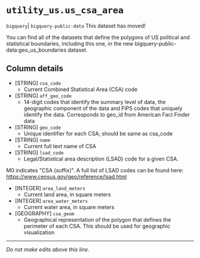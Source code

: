 # `utility_us.us_csa_area`
`bigquery`| `bigquery-public-data`
This dataset has moved!

You can find all of the datasets that define the polygons of US political and statistical boundaries, including this one, in the new bigquery-public-data:geo_us_boundaries dataset.

## Column details
* [STRING]    `csa_code`
  - Current Combined Statistical Area (CSA) code
* [STRING]    `aff_geo_code`
  - 14-digit codes that identify the summary level of data, the geographic component of the data and FIPS codes that uniquely identify the data. Corresponds to geo_id from American Fact Finder data
* [STRING]    `geo_code`
  - Unique identifier for each CSA; should be same as csa_code
* [STRING]    `name`
  - Current full text name of CSA
* [STRING]    `lsad_code`
  - Legal/Statistical area description (LSAD) code for a given CSA.

M0 indicates "CSA (suffix)".  A full list of LSAD codes can be found here: https://www.census.gov/geo/reference/lsad.html
* [INTEGER]   `area_land_meters`
  - Current land area, in square meters
* [INTEGER]   `area_water_meters`
  - Current water area, in square meters
* [GEOGRAPHY] `csa_geom`
  - Geographical representation of the polygon that defines the perimeter of each CSA. This should be used for geographic visualization

-------------------------------------------------------------------------------
*Do not make edits above this line.*
